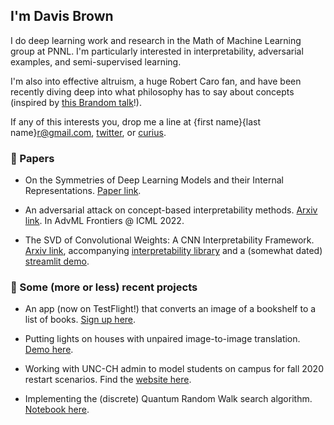 ## I'm Davis Brown

I do deep learning work and research in the Math of Machine Learning group at PNNL. I'm particularly interested in interpretability, adversarial examples, and semi-supervised learning. 

I'm also into effective altruism, a huge Robert Caro fan, and have been recently diving deep into what philosophy has to say about concepts (inspired by [this Brandom talk](http://ceur-ws.org/Vol-444/paper13.pdf)!).

If any of this interests you, drop me a line at {first name}{last name}r@gmail.com, [twitter](https://twitter.com/davisbrownr), or [curius](https://curius.app/davis-brown).

### 📝 Papers
- On the Symmetries of Deep Learning Models and their Internal Representations. [Paper link](https://arxiv.org/abs/2205.14258).
 
- An adversarial attack on concept-based interpretability methods. [Arxiv link](https://arxiv.org/abs/2110.07120). In AdvML Frontiers @ ICML 2022.

- The SVD of Convolutional Weights: A CNN Interpretability Framework. [Arxiv link](https://arxiv.org/abs/2208.06894), accompanying [interpretability library](https://github.com/pnnl/DeepDataProfiler) and a (somewhat dated) [streamlit demo](https://share.streamlit.io/pnnl/deepdataprofiler/frontend/main_streamlit.py).

### 🔨 Some (more or less) recent projects

- An app (now on TestFlight!) that converts an image of a bookshelf to a list of books. [Sign up here](https://lookshelf.app/).

- Putting lights on houses with unpaired image-to-image translation. [Demo here](https://share.streamlit.io/davisrbr/holiday-lights/main/main.py).

- Working with UNC-CH admin to model students on campus for fall 2020 restart scenarios. Find the [website here](https://davisrbr.github.io/fall2020unc/).

- Implementing the (discrete) Quantum Random Walk search algorithm. [Notebook here](https://github.com/nickk124/quantumsearch/blob/master/random_walk_search.ipynb).

